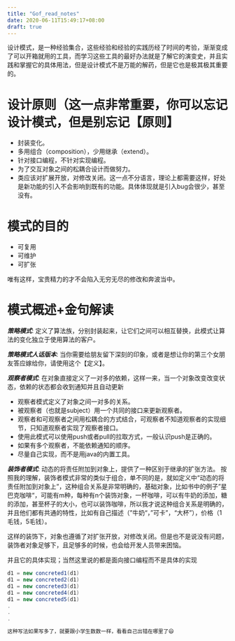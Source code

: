 ```yaml
---
title: "Gof_read_notes"
date: 2020-06-11T15:49:17+08:00
draft: true
---
```


设计模式，是一种经验集合，这些经验和经验的实践历经了时间的考验，渐渐变成了可以开箱就用的工具，而学习这些工具的最好办法就是了解它的演变史，并且实践和掌握它的具体用法，但是设计模式不是万能的解药，但是它也是极其极其重要的。



# 设计原则（这一点非常重要，你可以忘记设计模式，但是别忘记【原则】
* 封装变化。
* 多用组合（composition），少用继承（extend）。
* 针对接口编程，不针对实现编程。
* 为了交互对象之间的松耦合设计而做努力。
* 类应该对扩展开放，对修改关闭。这一点不分语言，理论上都需要这样，好处是新功能的引入不会影响到既有的功能。具体体现就是引入bug会很少，甚至没有。

# 模式的目的

* 可复用
* 可维护
* 可扩张

唯有这样，宝贵精力的才不会陷入无穷无尽的修改和奔波当中。


# 模式概述+金句解读

_**策略模式**_: 定义了算法族，分别封装起来，让它们之间可以相互替换，此模式让算法的变化独立于使用算法的客户。

_**策略模式人话版本**_: 当你需要给朋友留下深刻的印象，或者是想让你的第三个女朋友答应嫁给你，请使用这个【定义】。


_***观察者模式***_: 在对象直接定义了一对多的依赖，这样一来，当一个对象改变改变状态，依赖的状态都会收到通知并且自动更新

* 观察者模式定义了对象之间一对多的关系。
* 被观察者（也就是subject）用一个共同的接口来更新观察者。
* 观察者和可观察者之间用松耦合的方式结合，可观察者不知道观察者的实现细节，只知道观察者实现了观察者接口。
* 使用此模式可以使用push或者pull的拉取方式，一般认识push是正确的。
* 如果有多个观察者，不能依赖通知的顺序。
* 尽量自己实现，而不是用java的内置工具。
  
_***装饰者模式***_: 动态的将责任附加到对象上，提供了一种区别于继承的扩张方法。
按照我的理解，装饰者模式非常的类似于组合，单不同的是，就如定义中“动态的将责任附加到对象上”，这种组合关系是非常明确的，基础对象，比如书中的例子”星巴克咖啡“，可能有m种，每种有n个装饰对象，一杯咖啡，可以有牛奶的添加，糖的添加，甚至杯子的大小，也可以装饰咖啡，所以我才说这种组合关系是明确的，并且他们都有共通的特性，比如有自己描述（”牛奶“，”可卡”，“大杯”），价格（1毛钱，5毛钱）。

这样的装饰下，对象也遵循了对扩张开放，对修改关闭。但是也不是说没有问题，装饰者对象足够下，且足够多的时候，也会给开发人员带来困恼。

并且它的具体实现；当然这里说的都是面向接口编程而不是具体的实现
```java
d1 = new concreted1(d1)
d1 = new concreted2(d1)
d1 = new concreted3(d1)
d1 = new concreted4(d1)
d1 = new concreted5(d1)
.
.
.

这种写法如果写多了，就要跟小学生数数一样，看看自己出错在哪里了😄
```

